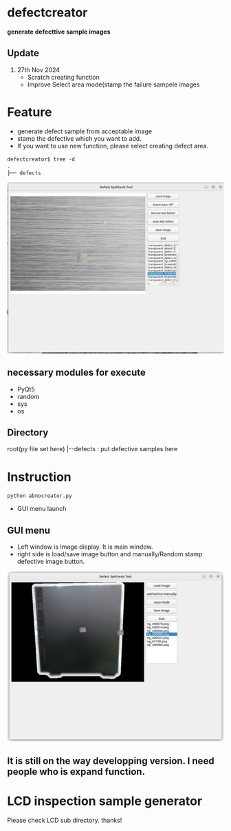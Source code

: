 # defectcreator
**generate defecttive  sample images**
## Update
1. 27th Nov 2024
   - Scratch creating function
   - Improve Select area mode(stamp the failure sampele images

# Feature
- generate defect sample from acceptable image
- stamp the defective which you want to add.
- If you want to use new function, please select creating defect area.

```
defectcreator$ tree -d
.
├── defects

```

![Display image](v2sample.png)

## necessary modules for execute
- PyQt5
- random
- sys
- os

## Directory
root(py file set here)
|--defects : put defective samples here


# Instruction

```
python abnocreator.py

```
- GUI menu launch

## GUI menu  
- Left window is Image display. It is main window.
- right side is load/save image button and manually/Random stamp defective image button.

![Display image](screenimage.png)

## It is still on the way developping version. I need people who is expand function.


# LCD inspection sample generator
Please check LCD sub directory. thanks!
